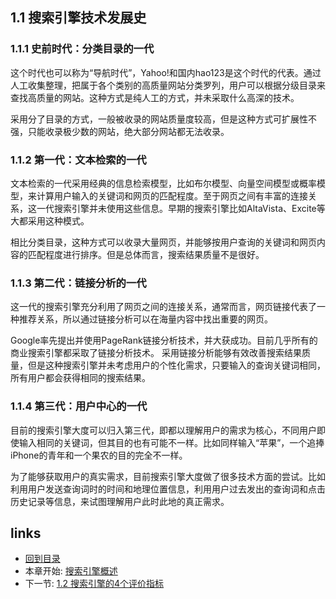 ## 1.1 搜索引擎技术发展史

### 1.1.1 史前时代：分类目录的一代

这个时代也可以称为“导航时代”，Yahoo!和国内hao123是这个时代的代表。通过人工收集整理，把属于各个类别的高质量网站分类罗列，用户可以根据分级目录来查找高质量的网站。这种方式是纯人工的方式，并未采取什么高深的技术。

采用分了目录的方式，一般被收录的网站质量度较高，但是这种方式可扩展性不强，只能收录极少数的网站，绝大部分网站都无法收录。


### 1.1.2	第一代：文本检索的一代

文本检索的一代采用经典的信息检索模型，比如布尔模型、向量空间模型或概率模型，来计算用户输入的关键词和网页的匹配程度。至于网页之间有丰富的连接关系，这一代搜索引擎并未使用这些信息。早期的搜索引擎比如AltaVista、Excite等大都采用这种模式。

相比分类目录，这种方式可以收录大量网页，并能够按用户查询的关键词和网页内容的匹配程度进行排序。但是总体而言，搜索结果质量不是很好。


### 1.1.3	第二代：链接分析的一代

这一代的搜索引擎充分利用了网页之间的连接关系，通常而言，网页链接代表了一种推荐关系，所以通过链接分析可以在海量内容中找出重要的网页。

Google率先提出并使用PageRank链接分析技术，并大获成功。目前几乎所有的商业搜索引擎都采取了链接分析技术。
采用链接分析能够有效改善搜索结果质量，但是这种搜索引擎并未考虑用户的个性化需求，只要输入的查询关键词相同，所有用户都会获得相同的搜索结果。


### 1.1.4	第三代：用户中心的一代

目前的搜索引擎大度可以归入第三代，即都以理解用户的需求为核心，不同用户即使输入相同的关键词，但其目的也有可能不一样。比如同样输入“苹果”，一个追捧iPhone的青年和一个果农的目的完全不一样。

为了能够获取用户的真实需求，目前搜索引擎大度做了很多技术方面的尝试。比如利用用户发送查询词时的时间和地理位置信息，利用用户过去发出的查询词和点击历史记录等信息，来试图理解用户此时此地的真正需求。


## links
  * [回到目录](table-of-contents.md)
  * 本章开始: [搜索引擎概述](01.0.md)
  * 下一节: [1.2 搜索引擎的4个评价指标](01.2.md)

